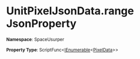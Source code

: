 # UnitPixelJsonData.range JsonProperty

<small>**Namespace**: SpaceUsurper</small>

<small>**Property Type**: ScriptFunc&lt;[IEnumerable](https://docs.microsoft.com/en-us/dotnet/api/system.collections.generic.ienumerable-1?view=netframework-4.5)&lt;[PixelData](../PixelData.md)&gt;&gt;</small>

